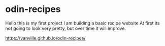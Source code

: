 # odin-recipes
Hello this is my first project I am building a basic recipe website At first its not going to look very pretty, but over time it will improve.

https://vanville.github.io/odin-recipes/

